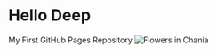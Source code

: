 # Hello Deep
My First GitHub Pages Repository
<img src="https://images.app.goo.gl/sZZnFTaRujMT6xRP8" alt="Flowers in Chania"> 
